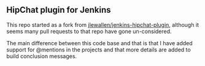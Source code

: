 ## HipChat plugin for Jenkins

This repo started as a fork from [jlewallen/jenkins-hipchat-plugin](https://github.com/jlewallen/jenkins-hipchat-plugin), although it seems many pull requests to that repo have gone un-considered.

The main difference between this code base and that is that I have added support for @mentions in the projects and that more details are added to build conclusion messages.
